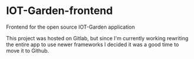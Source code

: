 # IOT-Garden-frontend
Frontend for the open source IOT-Garden application

This project was hosted on Gitlab, but since I'm currently working rewriting the entire app to use newer frameworks I decided it was a good time to move it to Github.
